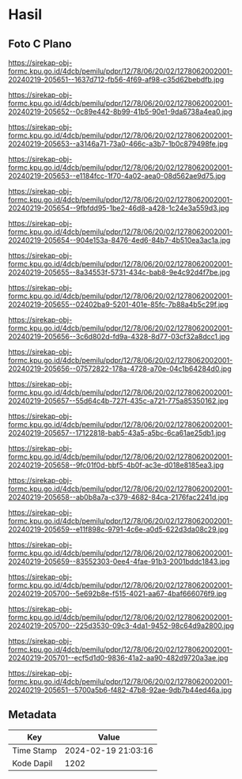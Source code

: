 # Hasil

## Foto C Plano

https://sirekap-obj-formc.kpu.go.id/4dcb/pemilu/pdpr/12/78/06/20/02/1278062002001-20240219-205651--1637d712-fb56-4f69-af98-c35d62bebdfb.jpg

https://sirekap-obj-formc.kpu.go.id/4dcb/pemilu/pdpr/12/78/06/20/02/1278062002001-20240219-205652--0c89e442-8b99-41b5-90e1-9da6738a4ea0.jpg

https://sirekap-obj-formc.kpu.go.id/4dcb/pemilu/pdpr/12/78/06/20/02/1278062002001-20240219-205653--a3146a71-73a0-466c-a3b7-1b0c879498fe.jpg

https://sirekap-obj-formc.kpu.go.id/4dcb/pemilu/pdpr/12/78/06/20/02/1278062002001-20240219-205653--e1184fcc-1f70-4a02-aea0-08d562ae9d75.jpg

https://sirekap-obj-formc.kpu.go.id/4dcb/pemilu/pdpr/12/78/06/20/02/1278062002001-20240219-205654--9fbfdd95-1be2-46d8-a428-1c24e3a559d3.jpg

https://sirekap-obj-formc.kpu.go.id/4dcb/pemilu/pdpr/12/78/06/20/02/1278062002001-20240219-205654--904e153a-8476-4ed6-84b7-4b510ea3ac1a.jpg

https://sirekap-obj-formc.kpu.go.id/4dcb/pemilu/pdpr/12/78/06/20/02/1278062002001-20240219-205655--8a34553f-5731-434c-bab8-9e4c92d4f7be.jpg

https://sirekap-obj-formc.kpu.go.id/4dcb/pemilu/pdpr/12/78/06/20/02/1278062002001-20240219-205655--02402ba9-5201-401e-85fc-7b88a4b5c29f.jpg

https://sirekap-obj-formc.kpu.go.id/4dcb/pemilu/pdpr/12/78/06/20/02/1278062002001-20240219-205656--3c6d802d-fd9a-4328-8d77-03cf32a8dcc1.jpg

https://sirekap-obj-formc.kpu.go.id/4dcb/pemilu/pdpr/12/78/06/20/02/1278062002001-20240219-205656--07572822-178a-4728-a70e-04c1b64284d0.jpg

https://sirekap-obj-formc.kpu.go.id/4dcb/pemilu/pdpr/12/78/06/20/02/1278062002001-20240219-205657--55d64c4b-727f-435c-a721-775a85350162.jpg

https://sirekap-obj-formc.kpu.go.id/4dcb/pemilu/pdpr/12/78/06/20/02/1278062002001-20240219-205657--17122818-bab5-43a5-a5bc-6ca61ae25db1.jpg

https://sirekap-obj-formc.kpu.go.id/4dcb/pemilu/pdpr/12/78/06/20/02/1278062002001-20240219-205658--9fc01f0d-bbf5-4b0f-ac3e-d018e8185ea3.jpg

https://sirekap-obj-formc.kpu.go.id/4dcb/pemilu/pdpr/12/78/06/20/02/1278062002001-20240219-205658--ab0b8a7a-c379-4682-84ca-2176fac2241d.jpg

https://sirekap-obj-formc.kpu.go.id/4dcb/pemilu/pdpr/12/78/06/20/02/1278062002001-20240219-205659--e11f898c-9791-4c6e-a0d5-622d3da08c29.jpg

https://sirekap-obj-formc.kpu.go.id/4dcb/pemilu/pdpr/12/78/06/20/02/1278062002001-20240219-205659--83552303-0ee4-4fae-91b3-2001bddc1843.jpg

https://sirekap-obj-formc.kpu.go.id/4dcb/pemilu/pdpr/12/78/06/20/02/1278062002001-20240219-205700--5e692b8e-f515-4021-aa67-4baf666076f9.jpg

https://sirekap-obj-formc.kpu.go.id/4dcb/pemilu/pdpr/12/78/06/20/02/1278062002001-20240219-205700--225d3530-09c3-4da1-9452-98c64d9a2800.jpg

https://sirekap-obj-formc.kpu.go.id/4dcb/pemilu/pdpr/12/78/06/20/02/1278062002001-20240219-205701--ecf5d1d0-9836-41a2-aa90-482d9720a3ae.jpg

https://sirekap-obj-formc.kpu.go.id/4dcb/pemilu/pdpr/12/78/06/20/02/1278062002001-20240219-205651--5700a5b6-f482-47b8-92ae-9db7b44ed46a.jpg


## Metadata

| Key        | Value               |
| ---------- | ------------------- |
| Time Stamp | 2024-02-19 21:03:16 |
| Kode Dapil | 1202                |



